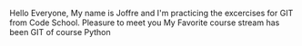 Hello Everyone, My name is Joffre and I'm practicing the excercises for GIT from Code School.
Pleasure to meet you
My Favorite course stream has been GIT of course
Python
